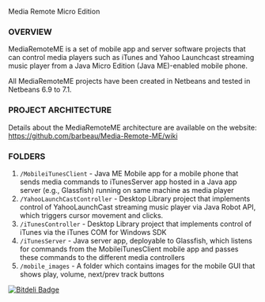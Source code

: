Media Remote Micro Edition

### OVERVIEW

MediaRemoteME is a set of mobile app and server software projects that can 
control media players such as iTunes and Yahoo Launchcast streaming music 
player from a Java Micro Edition (Java ME)-enabled mobile phone.

All MediaRemoteME projects have been created in Netbeans and tested in
Netbeans 6.9 to 7.1.

### PROJECT ARCHITECTURE

Details about the MediaRemoteME architecture are available on the website:
https://github.com/barbeau/Media-Remote-ME/wiki

### FOLDERS

1. `/MobileiTunesClient`        - Java ME Mobile app for a mobile phone that sends media commands to iTunesServer app
				hosted in a Java app server (e.g., Glassfish) running on same machine as media player
2. `/YahooLaunchCastController` - Desktop Library project that implements control of YahooLaunchCast streaming music player 
				via Java Robot API, which triggers cursor movement and clicks.
3. `/iTunesController`	      - Desktop Library project that implements control of iTunes via the iTunes COM for 
				Windows SDK
4. `/iTunesServer`	      - Java server app, deployable to Glassfish, which listens for commands from the 
				MobileiTunesClient mobile app and passes these commands to the different media controllers
5. `/mobile_images`	      - A folder which contains images for the mobile GUI that shows play, volume, next/prev 
				track buttons



[![Bitdeli Badge](https://d2weczhvl823v0.cloudfront.net/barbeau/media-remote-me/trend.png)](https://bitdeli.com/free "Bitdeli Badge")

